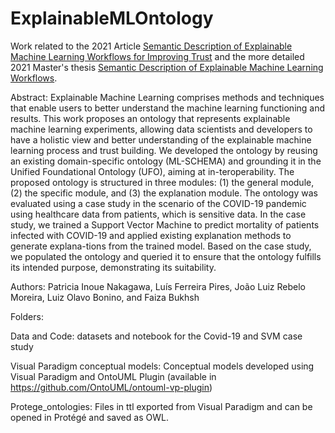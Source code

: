 # ExplainableMLOntology

Work related to the 2021 Article [Semantic Description of Explainable Machine Learning Workflows for Improving Trust](https://www.mdpi.com/2076-3417/11/22/10804) and the more detailed 2021 Master's thesis [Semantic Description of Explainable Machine Learning Workflows](http://essay.utwente.nl/87394/).

Abstract: Explainable Machine Learning comprises methods and techniques that enable users to better understand the machine learning functioning and results. This work proposes an ontology that represents explainable machine learning experiments, allowing data scientists and developers to have a holistic view and better understanding of the explainable machine learning process and trust building. We developed the ontology by reusing an existing domain-specific ontology (ML-SCHEMA) and grounding it in the Unified Foundational Ontology (UFO), aiming at in-teroperability. The proposed ontology is structured in three modules: (1) the general module, (2) the specific module, and (3) the explanation module. The ontology was evaluated using a case study in the scenario of the COVID-19 pandemic using healthcare data from patients, which is sensitive data. In the case study, we trained a Support Vector Machine to predict mortality of patients infected with COVID-19 and applied existing explanation methods to generate explana-tions from the trained model. Based on the case study, we populated the ontology and queried it to ensure that the ontology fulfills its intended purpose, demonstrating its suitability.

Authors: Patricia Inoue Nakagawa, Luís Ferreira Pires, João Luiz Rebelo Moreira, Luiz Olavo Bonino, and Faiza Bukhsh

Folders:
  
  Data and Code: datasets and notebook for the Covid-19 and SVM case study
  
  Visual Paradigm conceptual models: Conceptual models developed using Visual Paradigm and OntoUML Plugin (available in https://github.com/OntoUML/ontouml-vp-plugin)
  
  Protege_ontologies: Files in ttl exported from Visual Paradigm and can be opened in Protégé and saved as OWL. 
